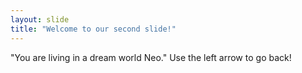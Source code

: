 ```yaml
---
layout: slide
title: "Welcome to our second slide!"
---
```

"You are living in a dream world Neo."
Use the left arrow to go back!
